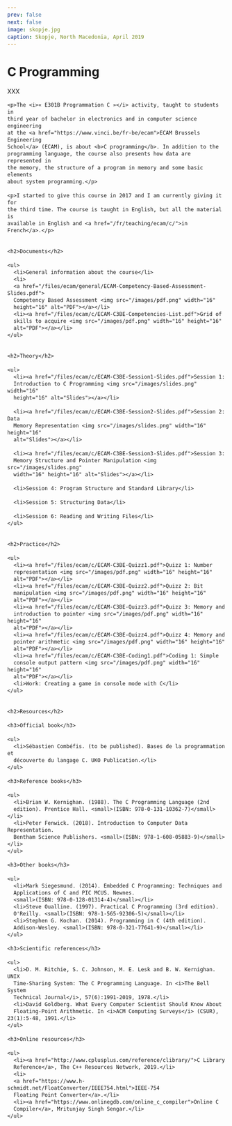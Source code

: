 ```yaml
---
prev: false
next: false
image: skopje.jpg
caption: Skopje, North Macedonia, April 2019
---
```


# C Programming

XXX

    <p>The <i>« E301B Programmation C »</i> activity, taught to students in 
    third year of bachelor in electronics and in computer science engineering
    at the <a href="https://www.vinci.be/fr-be/ecam">ECAM Brussels Engineering
    School</a> (ECAM), is about <b>C programming</b>. In addition to the
    programming language, the course also presents how data are represented in
    the memory, the structure of a program in memory and some basic elements
    about system programming.</p>

    <p>I started to give this course in 2017 and I am currently giving it for
    the third time. The course is taught in English, but all the material is
    available in English and <a href="/fr/teaching/ecam/c/">in
    French</a>.</p>


    <h2>Documents</h2>

    <ul>
      <li>General information about the course</li>
      <li>
      <a href="/files/ecam/general/ECAM-Competency-Based-Assessment-Slides.pdf">
      Competency Based Assessment <img src="/images/pdf.png" width="16"
      height="16" alt="PDF"></a></li>
      <li><a href="/files/ecam/c/ECAM-C3BE-Competencies-List.pdf">Grid of
      skills to acquire <img src="/images/pdf.png" width="16" height="16"
      alt="PDF"></a></li>
    </ul>


    <h2>Theory</h2>

    <ul>
      <li><a href="/files/ecam/c/ECAM-C3BE-Session1-Slides.pdf">Session 1:
      Introduction to C Programming <img src="/images/slides.png" width="16"
      height="16" alt="Slides"></a></li>

      <li><a href="/files/ecam/c/ECAM-C3BE-Session2-Slides.pdf">Session 2: Data
      Memory Representation <img src="/images/slides.png" width="16" height="16"
      alt="Slides"></a></li>

      <li><a href="/files/ecam/c/ECAM-C3BE-Session3-Slides.pdf">Session 3:
      Memory Structure and Pointer Manipulation <img src="/images/slides.png"
      width="16" height="16" alt="Slides"></a></li>

      <li>Session 4: Program Structure and Standard Library</li>

      <li>Session 5: Structuring Data</li>

      <li>Session 6: Reading and Writing Files</li>
    </ul>


    <h2>Practice</h2>

    <ul>
      <li><a href="/files/ecam/c/ECAM-C3BE-Quizz1.pdf">Quizz 1: Number
      representation <img src="/images/pdf.png" width="16" height="16"
      alt="PDF"></a></li>
      <li><a href="/files/ecam/c/ECAM-C3BE-Quizz2.pdf">Quizz 2: Bit
      manipulation <img src="/images/pdf.png" width="16" height="16"
      alt="PDF"></a></li>
      <li><a href="/files/ecam/c/ECAM-C3BE-Quizz3.pdf">Quizz 3: Memory and
      introduction to pointer <img src="/images/pdf.png" width="16" height="16"
      alt="PDF"></a></li>
      <li><a href="/files/ecam/c/ECAM-C3BE-Quizz4.pdf">Quizz 4: Memory and
      pointer arithmetic <img src="/images/pdf.png" width="16" height="16"
      alt="PDF"></a></li>
      <li><a href="/files/ecam/c/ECAM-C3BE-Coding1.pdf">Coding 1: Simple
      console output pattern <img src="/images/pdf.png" width="16" height="16"
      alt="PDF"></a></li>
      <li>Work: Creating a game in console mode with C</li>
    </ul>


    <h2>Resources</h2>

    <h3>Official book</h3>

    <ul>
      <li>Sébastien Combéfis. (to be published). Bases de la programmation et
      découverte du langage C. UKO Publication.</li>
    </ul>

    <h3>Reference books</h3>

    <ul>
      <li>Brian W. Kernighan. (1988). The C Programming Language (2nd
      edition). Prentice Hall. <small>(ISBN: 978-0-131-10362-7)</small></li>
      <li>Peter Fenwick. (2018). Introduction to Computer Data Representation.
      Bentham Science Publishers. <small>(ISBN: 978-1-608-05883-9)</small></li>
    </ul>

    <h3>Other books</h3>

    <ul>
      <li>Mark Siegesmund. (2014). Embedded C Programming: Techniques and
      Applications of C and PIC MCUS. Newnes.
      <small>(ISBN: 978-0-128-01314-4)</small></li>
      <li>Steve Oualline. (1997). Practical C Programming (3rd edition).
      O'Reilly. <small>(ISBN: 978-1-565-92306-5)</small></li>
      <li>Stephen G. Kochan. (2014). Programming in C (4th edition).
      Addison-Wesley. <small>(ISBN: 978-0-321-77641-9)</small></li>
    </ul>

    <h3>Scientific references</h3>

    <ul>
      <li>D. M. Ritchie, S. C. Johnson, M. E. Lesk and B. W. Kernighan. UNIX
      Time-Sharing System: The C Programming Language. In <i>The Bell System
      Technical Journal</i>, 57(6):1991-2019, 1978.</li>
      <li>David Goldberg. What Every Computer Scientist Should Know About
      Floating-Point Arithmetic. In <i>ACM Computing Surveys</i> (CSUR), 23(1):5-48, 1991.</li>
    </ul>

    <h3>Online resources</h3>

    <ul>
      <li><a href="http://www.cplusplus.com/reference/clibrary/">C Library 
      Reference</a>, The C++ Resources Network, 2019.</li>
      <li>
      <a href="https://www.h-schmidt.net/FloatConverter/IEEE754.html">IEEE-754
      Floating Point Converter</a>.</li>
      <li><a href="https://www.onlinegdb.com/online_c_compiler">Online C
      Compiler</a>, Mritunjay Singh Sengar.</li>
    </ul>

